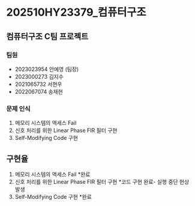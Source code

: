 # 202510HY23379_컴퓨터구조
## 컴퓨터구조 C팀 프로젝트

### 팀원
- 2023023954 안예영 (팀장)
- 2023000273 김지수
- 2021065732 서현우
- 2022067074 송재현

### 문제 인식
1. 메모리 시스템의 액세스 Fail
2. 신호 처리를 위한 Linear Phase FIR 필터 구현
3. Self-Modifying Code 구현

## 구현율
1. 메모리 시스템의 액세스 Fail *완료
2. 신호 처리를 위한 Linear Phase FIR 필터 구현 *코드 구현 완료- 실행 중단 현상 발생
3. Self-Modifying Code 구현 *완료
